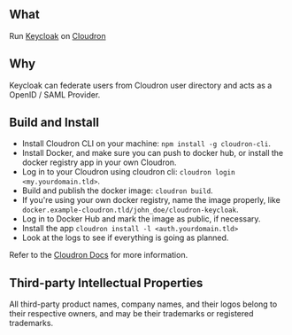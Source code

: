 ## What

Run [Keycloak](https://www.keycloak.org/) on [Cloudron](https://cloudron.io)

## Why

Keycloak can federate users from Cloudron user directory and acts as a OpenID / SAML Provider.

## Build and Install

- Install Cloudron CLI on your machine: `npm install -g cloudron-cli`.
- Install Docker, and make sure you can push to docker hub, or install the docker registry app in your own Cloudron.
- Log in to your Cloudron using cloudron cli: `cloudron login <my.yourdomain.tld>`.
- Build and publish the docker image: `cloudron build`.
- If you're using your own docker registry, name the image properly,
  like `docker.example-cloudron.tld/john_doe/cloudron-keycloak`.
- Log in to Docker Hub and mark the image as public, if necessary.
- Install the app `cloudron install -l <auth.yourdomain.tld>`
- Look at the logs to see if everything is going as planned.

Refer to the [Cloudron Docs](https://docs.cloudron.io/packaging/cli) for more information.

## Third-party Intellectual Properties

All third-party product names, company names, and their logos belong to their respective owners, and may be their
trademarks or registered trademarks.